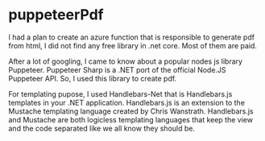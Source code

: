 # puppeteerPdf

I had a plan to create an azure function that is responsible to generate pdf from html, I did not find any free library in .net core. Most of them are paid.

After a lot of googling, I came to know about a popular nodes js library Puppeteer. Puppeteer Sharp is a .NET port of the official Node.JS Puppeteer API. So, I used this library to create pdf.

For templating pupose, I used Handlebars-Net that is Handlebars.js templates in your .NET application. Handlebars.js is an extension to the Mustache templating language created by Chris Wanstrath. Handlebars.js and Mustache are both logicless templating languages that keep the view and the code separated like we all know they should be.


